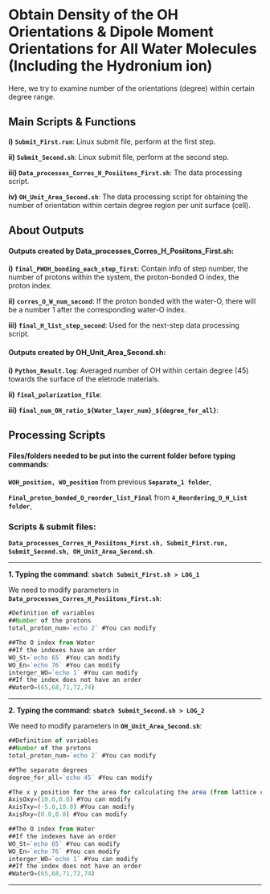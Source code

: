 # Obtain Density of the OH Orientations & Dipole Moment Orientations for All Water Molecules (Including the Hydronium ion)

Here, we try to examine number of the orientations (degree) within certain degree range. 

## Main Scripts & Functions

**i)** **`Submit_First.run`**: Linux submit file, perform at the first step.

**ii)** **`Submit_Second.sh`**: Linux submit file, perform at the second step.

**iii)** **`Data_processes_Corres_H_Posiitons_First.sh`**: The data processing script.

**iv)** **`OH_Unit_Area_Second.sh`**: The data processing script for obtaining the number of orientation within certain degree region per unit surface (cell). 

## About Outputs

#### Outputs created by Data_processes_Corres_H_Posiitons_First.sh: 

**i)** **`final_PWOH_bonding_each_step_first`**: Contain info of step number, the number of protons within the system, the proton-bonded O index, the proton index. 

**ii)** **`corres_O_W_num_second`**: If the proton bonded with the water-O, there will be a number 1 after the corresponding water-O index.

**iii)** **`final_H_list_step_second`**: Used for the next-step data processing script.

#### Outputs created by OH_Unit_Area_Second.sh:

**i)** **`Python_Result.log`**: Averaged number of OH within certain degree (45) towards the surface of the eletrode materials.

**ii)** **`final_polarization_file`**: 

**iii)** **`final_num_OH_ratio_${Water_layer_num}_${degree_for_all}`**:

## Processing Scripts

#### Files/folders needed to be put into the current folder before typing commands:

**`WOH_position, WO_position`** from previous **`Separate_1 folder`**,

**`Final_proton_bonded_O_reorder_list_Final`** from **`4_Reordering_O_H_List folder`**,

### Scripts & submit files: 

**`Data_processes_Corres_H_Posiitons_First.sh, Submit_First.run, Submit_Second.sh, OH_Unit_Area_Second.sh`**.

****

**1. Typing the command**: **`sbatch Submit_First.sh > LOG_1`**

We need to modify parameters in **`Data_processes_Corres_H_Posiitons_First.sh`**:

```javascript
#Definition of variables
##Number of the protons
total_proton_num=`echo 2` #You can modify 

##The O index from Water 
##If the indexes have an order
WO_St=`echo 65` #You can modify 
WO_En=`echo 76` #You can modify 
interger_WO=`echo 1` #You can modify 
##If the index does not have an order
#WaterO=(65,68,71,72,74)
```

****

**2. Typing the command**: **`sbatch Submit_Second.sh > LOG_2`**

We need to modify parameters in **`OH_Unit_Area_Second.sh`**:

```javascript
##Definition of variables
##Number of the protons
total_proton_num=`echo 2` #You can modify 

##The separate degrees
degree_for_all=`echo 45` #You can modify 

#The x y position for the area for calculating the area (from lattice constants)
AxisOxy=(10.0,0.0) #You can modify 
AxisTxy=(-5.0,10.0) #You can modify 
AxisRxy=(0.0,0.0) #You can modify 

##The O index from Water 
##If the indexes have an order
WO_St=`echo 65` #You can modify 
WO_En=`echo 76` #You can modify 
interger_WO=`echo 1` #You can modify 
##If the index does not have an order
#WaterO=(65,68,71,72,74)
```

****
